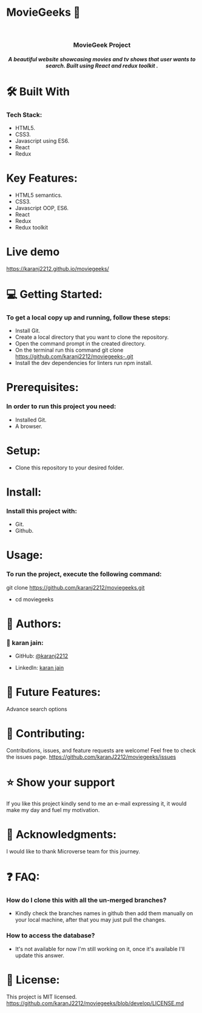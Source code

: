 # MovieGeeks 🔖

<div align="center">

  
  <br/>
 <h3>MovieGeek Project</h3>
 <h5>A beautiful website showcasing movies and tv shows that user wants to search. Built using React and redux toolkit  .</h5>
</div>



# 🛠 Built With
### Tech Stack:
- HTML5. 
- CSS3.
- Javascript using ES6.
- React
- Redux



# Key Features:
- HTML5 semantics.
- CSS3.
- Javascript OOP, ES6.
- React
- Redux
- Redux toolkit 

# Live demo
https://karanj2212.github.io/moviegeeks/

# 💻 Getting Started:
### To get a local copy up and running, follow these steps:
- Install Git.
- Create a local directory that you want to clone the repository.
- Open the command prompt in the created directory.
- On the terminal run this command git clone https://github.com/karanj2212/moviegeeks-.git
- Install the dev dependencies for linters run npm install.

# Prerequisites:
### In order to run this project you need:
- Installed Git.
- A browser.

# Setup:
- Clone this repository to your desired folder.

# Install:
### Install this project with:
- Git.
- Github.

# Usage:
### To run the project, execute the following command:
 git clone https://github.com/karanj2212/moviegeeks.git
- cd moviegeeks


# 👥 Authors:
### 👤 karan jain:
- GitHub: [@karanj2212](https://github.com/karanj2212)

- LinkedIn: [karan jain](https://www.linkedin.com/in/karanjain2212/)

# 🔭 Future Features:
Advance search options


# 🤝 Contributing:
Contributions, issues, and feature requests are welcome!
Feel free to check the issues page.
https://github.com/karanJ2212/moviegeeks/issues

# ⭐️ Show your support
If you like this project kindly send to me an e-mail expressing it, it would make my day and fuel my motivation.

# 🙏 Acknowledgments:
I would like to thank Microverse team for this journey.

# ❓ FAQ:
### How do I clone this with all the un-merged branches?
- Kindly check the branches names in github then add them manually on your local machine, after that you may just pull the changes.
### How to access the database?
- It's not available for now I'm still working on it, once it's available I'll update this answer.

# 📝 License:
This project is MIT licensed.
https://github.com/karanJ2212/moviegeeks/blob/develop/LICENSE.md
